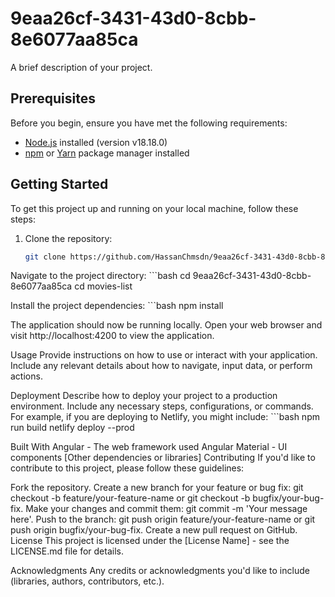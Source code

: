# 9eaa26cf-3431-43d0-8cbb-8e6077aa85ca

A brief description of your project.
## Prerequisites

Before you begin, ensure you have met the following requirements:

- [Node.js](https://nodejs.org/) installed (version v18.18.0)
- [npm](https://www.npmjs.com/) or [Yarn](https://yarnpkg.com/) package manager installed

## Getting Started

To get this project up and running on your local machine, follow these steps:

1. Clone the repository:

    ```bash
    git clone https://github.com/HassanChmsdn/9eaa26cf-3431-43d0-8cbb-8e6077aa85ca

Navigate to the project directory:
    ```bash
    cd 9eaa26cf-3431-43d0-8cbb-8e6077aa85ca
    cd movies-list

Install the project dependencies:
    ```bash
    npm install

The application should now be running locally. Open your web browser and visit http://localhost:4200 to view the application.

Usage
Provide instructions on how to use or interact with your application. Include any relevant details about how to navigate, input data, or perform actions.

Deployment
Describe how to deploy your project to a production environment. Include any necessary steps, configurations, or commands. For example, if you are deploying to Netlify, you might include:
    ```bash
    npm run build
    netlify deploy --prod

Built With
Angular - The web framework used
Angular Material - UI components
[Other dependencies or libraries]
Contributing
If you'd like to contribute to this project, please follow these guidelines:

Fork the repository.
Create a new branch for your feature or bug fix: git checkout -b feature/your-feature-name or git checkout -b bugfix/your-bug-fix.
Make your changes and commit them: git commit -m 'Your message here'.
Push to the branch: git push origin feature/your-feature-name or git push origin bugfix/your-bug-fix.
Create a new pull request on GitHub.
License
This project is licensed under the [License Name] - see the LICENSE.md file for details.

Acknowledgments
Any credits or acknowledgments you'd like to include (libraries, authors, contributors, etc.).




